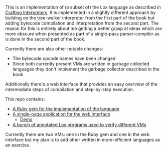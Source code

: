 This is an implementation of (a subset of) the Lox language as described in [Crafting Interpreters](https://craftinginterpreters.com/). It is implemented in a slightly different approach by building on the tree-walker interpreter from the first part of the book but adding bytecode compilation and interpretation from the second part. The reason for this is entirely about me getting a better grasp at ideas which are more obscure when presented as part of a single-pass parser-compiler as is done in the second part of the book.

Currently there are also other notable changes:

- The bytecode opcode names have been changed
- Since both currently present VMs are written in garbage collected languages they don't implement the garbage collector described in the book

Additionally there's a web interface that provides an easy overview of the intermediate steps of compilation and step-by-step execution.

This repo contains:

- [A Ruby gem for the implementation of the language](a_lox/README.md)
- [A single-page application for the web interface](client/README.md)
  - [Demo](https://lox-analyzer.svetlins.net)
- [A bunch of annotated Lox programs used to verify different VMs](test_suite/README.md)

Currently there are two VMs: one in the Ruby gem and one in the web interface but my plan is to add other written in more-efficient languages as an exercise.

